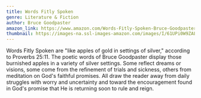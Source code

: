 ```yaml
---
title: Words Fitly Spoken
genre: Literature & Fiction
author: Bruce Goodpaster
amazon_link: https://www.amazon.com/Words-Fitly-Spoken-Bruce-Goodpaster/dp/1648956904/ref=tmm_pap_swatch_0?_encoding=UTF8&qid=1643096359&sr=8-1
thumbnail: https://images-na.ssl-images-amazon.com/images/I/61UPi0W9ZAL.jpg
---
```

Words Fitly Spoken are "like apples of gold in settings of silver," according to Proverbs 25:11. The poetic words of Bruce Goodpaster display those burnished apples in a variety of silver settings. Some reflect dreams or visions, some come from the refinement of trials and sickness, others from meditation on God's faithful promises. All draw the reader away from daily struggles with worry and uncertainty and toward the encouragement found in God's promise that He is returning soon to rule and reign.